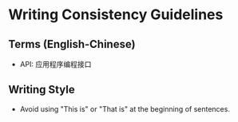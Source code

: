 # Writing Consistency Guidelines

## Terms (English-Chinese)

- API: 应用程序编程接口

## Writing Style

- Avoid using "This is" or "That is" at the beginning of sentences.
